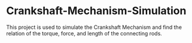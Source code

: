 # Crankshaft-Mechanism-Simulation
This project is used to simulate the Crankshaft Mechanism and find the relation of the torque, force, and length of the connecting rods. 
